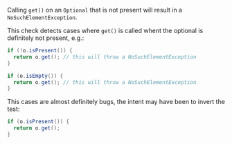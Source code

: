 Calling `get()` on an `Optional` that is not present will result in a
`NoSuchElementException`.

This check detects cases where `get()` is called whent the optional is
definitely not present, e.g.:

```java
if (!o.isPresent()) {
  return o.get(); // this will throw a NoSuchElementException
}
```

```java
if (o.isEmpty()) {
  return o.get(); // this will throw a NoSuchElementException
}
```

This cases are almost definitely bugs, the intent may have been to invert the
test:

```java
if (o.isPresent()) {
  return o.get();
}
```

